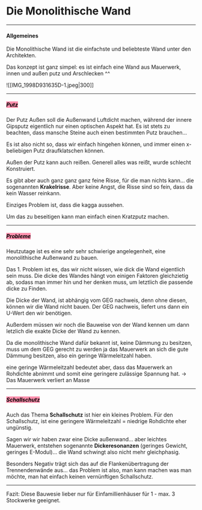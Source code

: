 # Die Monolithische Wand

---
#### Allgemeines

Die Monolithische Wand ist die einfachste und beliebteste Wand unter den Architekten.

Das konzept ist ganz simpel: es ist einfach eine Wand aus Mauerwerk, innen und außen putz und Arschlecken ^^ 

![[IMG_1998D931635D-1.jpeg|300]]

---
##### <mark style="background: #FF5582A6;">Putz</mark> 

Der Putz Außen soll die Außenwand Luftdicht machen, während der innere Gipsputz eigentlich nur einen optischen Aspekt hat. Es ist stets zu beachten, dass mansche Steine auch einen bestimmten Putz brauchen... 

Es ist also nicht so, dass wir einfach hingehen können, und immer einen x-beliebigen Putz draufklatschen können.

Außen der Putz kann auch reißen. Generell alles was reißt, wurde schlecht Konstruiert. 

Es gibt aber auch ganz ganz ganz feine Risse, für die man nichts kann... die sogenannten **Krakelrisse**. Aber keine Angst, die Risse sind so fein, dass da kein Wasser reinkann.

Einziges Problem ist, dass die kagga aussehen.

Um das zu beseitigen kann man einfach einen Kratzputz machen.

---
##### <mark style="background: #FF5582A6;">Probleme</mark> 

Heutzutage ist es eine sehr sehr schwierige angelegenheit, eine monolithische Außenwand zu bauen.

Das 1. Problem ist es, das wir nicht wissen, wie dick die Wand eigentlich sein muss. Die dicke des Wandes hängt von einigen Faktoren gleichzietig ab, sodass man immer hin und her denken muss, um letztlich die passende dicke zu Finden.

Die Dicke der Wand, ist abhängig vom GEG nachweis, denn ohne diesen, können wir die Wand nicht bauen. Der GEG nachweis, liefert uns dann ein U-Wert den wir benötigen.

Außerdem müssen wir noch die Bauweise von der Wand kennen um dann letzlich die exakte Dicke der Wand zu kennen.

Da die monolithische Wand dafür bekannt ist, keine Dämmung zu besitzen, muss um dem GEG gerecht zu werden ja das Mauerwerk an sich die gute Dämmung besitzen, also ein geringe Wärmeleitzahl haben. 

eine geringe Wärmeleitzahl bedeutet aber, dass das Mauerwerk an Rohdichte abnimmt und somit eine geringere zulässige Spannung hat. -> Das Mauerwerk verliert an Masse

---

##### <mark style="background: #FF5582A6;">Schallschutz</mark> 

Auch das Thema **Schallschutz** ist hier ein kleines Problem. Für den Schallschutz, ist eine geringere Wärmeleitzahl = niedrige Rohdichte eher ungünstig. 

Sagen wir wir haben zwar eine Dicke außenwand... aber leichtes Mauerwerk, entstehen sogenannte **Dickeresonanzen** (geringes Gewicht, geringes E-Modul)... die Wand schwingt also nicht mehr gleichphasig.

Besonders Negativ trägt sich das auf die Flankenübertragung der Trennendenwände aus... das Problem ist also, man kann machen was man möchte, man hat einfach keinen vernünftigen Schallschutz.

---

Fazit: Diese Bauwesie lieber nur für Einfamillienhäuser für 1 - max. 3 Stockwerke geeignet.

 